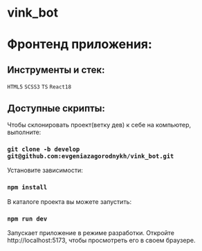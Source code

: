 # vink_bot

# Фронтенд приложения:

## Инструменты и стек:

`HTML5` `SCSS3` `TS` `React18`

## Доступные скрипты:

Чтобы склонировать проект(ветку дев) к себе на компьютер, выполните:

### `git clone -b develop git@github.com:evgeniazagorodnykh/vink_bot.git`

Установите зависимости:

### `npm install`

В каталоге проекта вы можете запустить:

### `npm run dev`

Запускает приложение в режиме разработки.
Откройте http://localhost:5173, чтобы просмотреть его в своем браузере.
